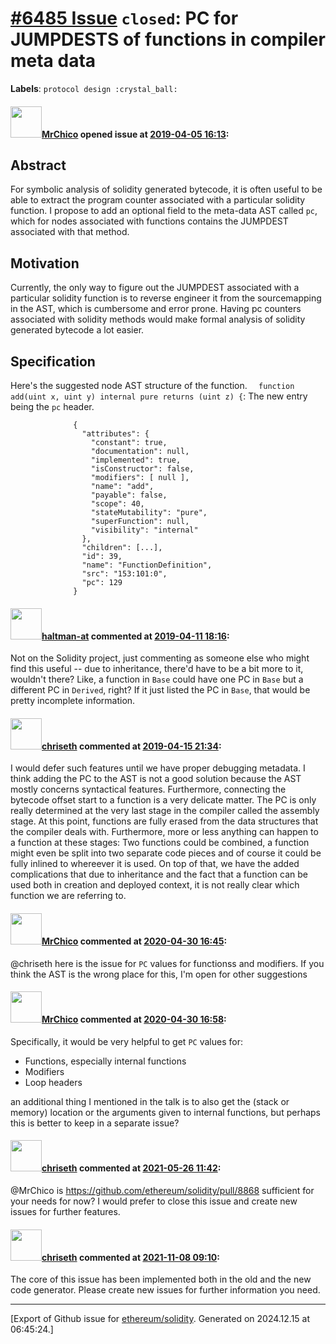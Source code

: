 # [\#6485 Issue](https://github.com/ethereum/solidity/issues/6485) `closed`: PC for JUMPDESTS of functions in compiler meta data
**Labels**: `protocol design :crystal_ball:`


#### <img src="https://avatars.githubusercontent.com/u/8930559?u=7f8a8e1e1710a04c8303093b928a943ae89464b2&v=4" width="50">[MrChico](https://github.com/MrChico) opened issue at [2019-04-05 16:13](https://github.com/ethereum/solidity/issues/6485):

## Abstract

For symbolic analysis of solidity generated bytecode, it is often useful to be able to extract the program counter associated with a particular solidity function. I propose to add an optional field to the meta-data AST called `pc`, which for nodes associated with functions contains the JUMPDEST associated with that method.

## Motivation

Currently, the only way to figure out the JUMPDEST associated with a particular solidity function is to reverse engineer it from the sourcemapping in the AST, which is cumbersome and error prone. Having pc counters associated with solidity methods would make formal analysis of solidity generated bytecode a lot easier.

## Specification

Here's the suggested node AST structure of the function.
`  function add(uint x, uint y) internal pure returns (uint z) {`:
The new entry being the `pc` header.
```
              {
                "attributes": {
                  "constant": true,
                  "documentation": null,
                  "implemented": true,
                  "isConstructor": false,
                  "modifiers": [ null ],
                  "name": "add",
                  "payable": false,
                  "scope": 40,
                  "stateMutability": "pure",
                  "superFunction": null,
                  "visibility": "internal"
                },
                "children": [...],
                "id": 39,
                "name": "FunctionDefinition",
                "src": "153:101:0",
                "pc": 129
              }
```


#### <img src="https://avatars.githubusercontent.com/u/35589221?v=4" width="50">[haltman-at](https://github.com/haltman-at) commented at [2019-04-11 18:16](https://github.com/ethereum/solidity/issues/6485#issuecomment-482238800):

Not on the Solidity project, just commenting as someone else who might find this useful -- due to inheritance, there'd have to be a bit more to it, wouldn't there?  Like, a function in `Base` could have one PC in `Base` but a different PC in `Derived`, right?  If it just listed the PC in `Base`, that would be pretty incomplete information.

#### <img src="https://avatars.githubusercontent.com/u/9073706?v=4" width="50">[chriseth](https://github.com/chriseth) commented at [2019-04-15 21:34](https://github.com/ethereum/solidity/issues/6485#issuecomment-483427560):

I would defer such features until we have proper debugging metadata. I think adding the PC to the AST is not a good solution because the AST mostly concerns syntactical features. Furthermore, connecting the bytecode offset start to a function is a very delicate matter. The PC is only really determined at the very last stage in the compiler called the assembly stage. At this point, functions are fully erased from the data structures that the compiler deals with. Furthermore, more or less anything can happen to a function at these stages: Two functions could be combined, a function might even be split into two separate code pieces and of course it could be fully inlined to whereever it is used. On top of that, we have the added complications that due to inheritance and the fact that a function can be used both in creation and deployed context, it is not really clear which function we are referring to.

#### <img src="https://avatars.githubusercontent.com/u/8930559?u=7f8a8e1e1710a04c8303093b928a943ae89464b2&v=4" width="50">[MrChico](https://github.com/MrChico) commented at [2020-04-30 16:45](https://github.com/ethereum/solidity/issues/6485#issuecomment-621970387):

@chriseth here is the issue for `PC` values for functionss and modifiers. If you think the AST is the wrong place for this, I'm open for other suggestions

#### <img src="https://avatars.githubusercontent.com/u/8930559?u=7f8a8e1e1710a04c8303093b928a943ae89464b2&v=4" width="50">[MrChico](https://github.com/MrChico) commented at [2020-04-30 16:58](https://github.com/ethereum/solidity/issues/6485#issuecomment-621978068):

Specifically, it would be very helpful to get `PC` values for:
- Functions, especially internal functions
- Modifiers
- Loop headers 

an additional thing I mentioned in the talk is to also get the (stack or memory) location or the arguments given to internal functions, but perhaps this is better to keep in a separate issue?

#### <img src="https://avatars.githubusercontent.com/u/9073706?v=4" width="50">[chriseth](https://github.com/chriseth) commented at [2021-05-26 11:42](https://github.com/ethereum/solidity/issues/6485#issuecomment-848699216):

@MrChico is https://github.com/ethereum/solidity/pull/8868 sufficient for your needs for now? I would prefer to close this issue and create new issues for further features.

#### <img src="https://avatars.githubusercontent.com/u/9073706?v=4" width="50">[chriseth](https://github.com/chriseth) commented at [2021-11-08 09:10](https://github.com/ethereum/solidity/issues/6485#issuecomment-962949238):

The core of this issue has been implemented both in the old and the new code generator. Please create new issues for further information you need.


-------------------------------------------------------------------------------



[Export of Github issue for [ethereum/solidity](https://github.com/ethereum/solidity). Generated on 2024.12.15 at 06:45:24.]
